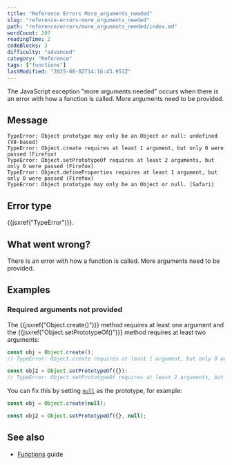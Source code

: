 ```yaml
---
title: "Reference Errors More_arguments_needed"
slug: "reference-errors-more_arguments_needed"
path: "reference/errors/more_arguments_needed/index.md"
wordCount: 207
readingTime: 2
codeBlocks: 3
difficulty: "advanced"
category: "Reference"
tags: ["functions"]
lastModified: "2025-08-02T14:16:43.951Z"
---
```



The JavaScript exception "more arguments needed" occurs when there is an error with how
a function is called. More arguments need to be provided.

## Message

```plain
TypeError: Object prototype may only be an Object or null: undefined (V8-based)
TypeError: Object.create requires at least 1 argument, but only 0 were passed (Firefox)
TypeError: Object.setPrototypeOf requires at least 2 arguments, but only 0 were passed (Firefox)
TypeError: Object.defineProperties requires at least 1 argument, but only 0 were passed (Firefox)
TypeError: Object prototype may only be an Object or null. (Safari)
```

## Error type

{{jsxref("TypeError")}}.

## What went wrong?

There is an error with how a function is called. More arguments need to be provided.

## Examples

### Required arguments not provided

The {{jsxref("Object.create()")}} method requires at least one argument and the
{{jsxref("Object.setPrototypeOf()")}} method requires at least two arguments:

```js example-bad
const obj = Object.create();
// TypeError: Object.create requires at least 1 argument, but only 0 were passed

const obj2 = Object.setPrototypeOf({});
// TypeError: Object.setPrototypeOf requires at least 2 arguments, but only 1 were passed
```

You can fix this by setting [`null`](/en-US/docs/Web/JavaScript/Reference/Operators/null) as the prototype, for example:

```js example-good
const obj = Object.create(null);

const obj2 = Object.setPrototypeOf({}, null);
```

## See also

- [Functions](/en-US/docs/Web/JavaScript/Guide/Functions) guide
